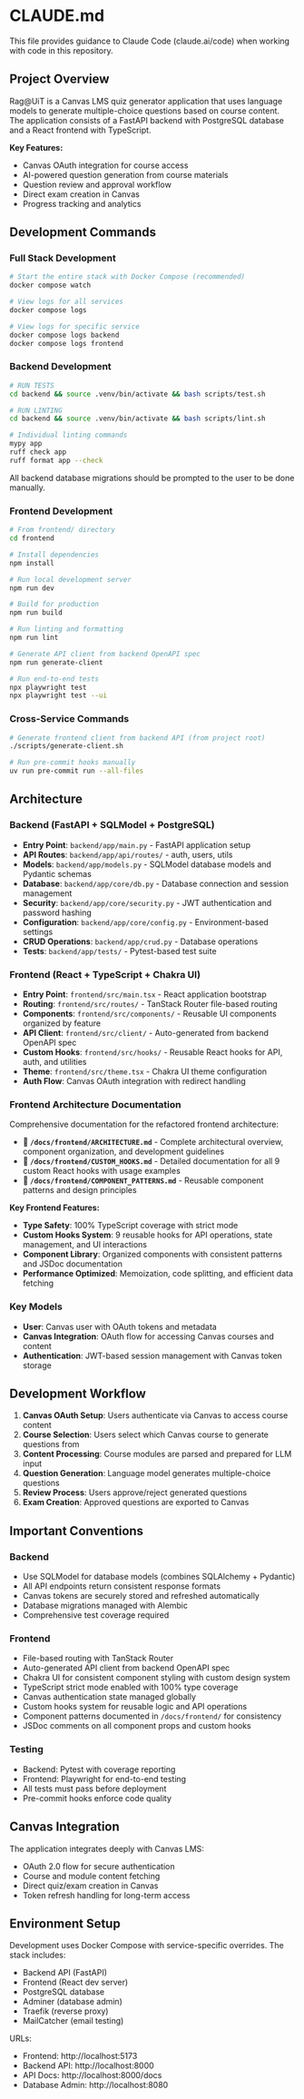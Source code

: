 # CLAUDE.md

This file provides guidance to Claude Code (claude.ai/code) when working with code in this repository.

## Project Overview

Rag@UiT is a Canvas LMS quiz generator application that uses language models to generate multiple-choice questions based on course content. The application consists of a FastAPI backend with PostgreSQL database and a React frontend with TypeScript.

**Key Features:**

- Canvas OAuth integration for course access
- AI-powered question generation from course materials
- Question review and approval workflow
- Direct exam creation in Canvas
- Progress tracking and analytics

## Development Commands

### Full Stack Development

```bash
# Start the entire stack with Docker Compose (recommended)
docker compose watch

# View logs for all services
docker compose logs

# View logs for specific service
docker compose logs backend
docker compose logs frontend
```

### Backend Development

```bash
# RUN TESTS
cd backend && source .venv/bin/activate && bash scripts/test.sh

# RUN LINTING
cd backend && source .venv/bin/activate && bash scripts/lint.sh

# Individual linting commands
mypy app
ruff check app
ruff format app --check
```

All backend database migrations should be prompted to the user to be done manually.

### Frontend Development

```bash
# From frontend/ directory
cd frontend

# Install dependencies
npm install

# Run local development server
npm run dev

# Build for production
npm run build

# Run linting and formatting
npm run lint

# Generate API client from backend OpenAPI spec
npm run generate-client

# Run end-to-end tests
npx playwright test
npx playwright test --ui
```

### Cross-Service Commands

```bash
# Generate frontend client from backend API (from project root)
./scripts/generate-client.sh

# Run pre-commit hooks manually
uv run pre-commit run --all-files
```

## Architecture

### Backend (FastAPI + SQLModel + PostgreSQL)

- **Entry Point**: `backend/app/main.py` - FastAPI application setup
- **API Routes**: `backend/app/api/routes/` - auth, users, utils
- **Models**: `backend/app/models.py` - SQLModel database models and Pydantic schemas
- **Database**: `backend/app/core/db.py` - Database connection and session management
- **Security**: `backend/app/core/security.py` - JWT authentication and password hashing
- **Configuration**: `backend/app/core/config.py` - Environment-based settings
- **CRUD Operations**: `backend/app/crud.py` - Database operations
- **Tests**: `backend/app/tests/` - Pytest-based test suite

### Frontend (React + TypeScript + Chakra UI)

- **Entry Point**: `frontend/src/main.tsx` - React application bootstrap
- **Routing**: `frontend/src/routes/` - TanStack Router file-based routing
- **Components**: `frontend/src/components/` - Reusable UI components organized by feature
- **API Client**: `frontend/src/client/` - Auto-generated from backend OpenAPI spec
- **Custom Hooks**: `frontend/src/hooks/` - Reusable React hooks for API, auth, and utilities
- **Theme**: `frontend/src/theme.tsx` - Chakra UI theme configuration
- **Auth Flow**: Canvas OAuth integration with redirect handling

### Frontend Architecture Documentation

Comprehensive documentation for the refactored frontend architecture:

- **📄 `/docs/frontend/ARCHITECTURE.md`** - Complete architectural overview, component organization, and development guidelines
- **📄 `/docs/frontend/CUSTOM_HOOKS.md`** - Detailed documentation for all 9 custom React hooks with usage examples
- **📄 `/docs/frontend/COMPONENT_PATTERNS.md`** - Reusable component patterns and design principles

**Key Frontend Features:**

- **Type Safety**: 100% TypeScript coverage with strict mode
- **Custom Hooks System**: 9 reusable hooks for API operations, state management, and UI interactions
- **Component Library**: Organized components with consistent patterns and JSDoc documentation
- **Performance Optimized**: Memoization, code splitting, and efficient data fetching

### Key Models

- **User**: Canvas user with OAuth tokens and metadata
- **Canvas Integration**: OAuth flow for accessing Canvas courses and content
- **Authentication**: JWT-based session management with Canvas token storage

## Development Workflow

1. **Canvas OAuth Setup**: Users authenticate via Canvas to access course content
2. **Course Selection**: Users select which Canvas course to generate questions from
3. **Content Processing**: Course modules are parsed and prepared for LLM input
4. **Question Generation**: Language model generates multiple-choice questions
5. **Review Process**: Users approve/reject generated questions
6. **Exam Creation**: Approved questions are exported to Canvas

## Important Conventions

### Backend

- Use SQLModel for database models (combines SQLAlchemy + Pydantic)
- All API endpoints return consistent response formats
- Canvas tokens are securely stored and refreshed automatically
- Database migrations managed with Alembic
- Comprehensive test coverage required

### Frontend

- File-based routing with TanStack Router
- Auto-generated API client from backend OpenAPI spec
- Chakra UI for consistent component styling with custom design system
- TypeScript strict mode enabled with 100% type coverage
- Canvas authentication state managed globally
- Custom hooks system for reusable logic and API operations
- Component patterns documented in `/docs/frontend/` for consistency
- JSDoc comments on all component props and custom hooks

### Testing

- Backend: Pytest with coverage reporting
- Frontend: Playwright for end-to-end testing
- All tests must pass before deployment
- Pre-commit hooks enforce code quality

## Canvas Integration

The application integrates deeply with Canvas LMS:

- OAuth 2.0 flow for secure authentication
- Course and module content fetching
- Direct quiz/exam creation in Canvas
- Token refresh handling for long-term access

## Environment Setup

Development uses Docker Compose with service-specific overrides. The stack includes:

- Backend API (FastAPI)
- Frontend (React dev server)
- PostgreSQL database
- Adminer (database admin)
- Traefik (reverse proxy)
- MailCatcher (email testing)

URLs:

- Frontend: http://localhost:5173
- Backend API: http://localhost:8000
- API Docs: http://localhost:8000/docs
- Database Admin: http://localhost:8080
